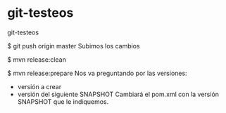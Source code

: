 # git-testeos
git-testeos

$ git push origin master 
  Subimos los cambios 

$ mvn release:clean

$ mvn release:prepare
  Nos va preguntando por las versiones:
   - versión a crear
   - versión del siguiente SNAPSHOT 
  Cambiará el pom.xml con la versión SNAPSHOT que le indiquemos.

